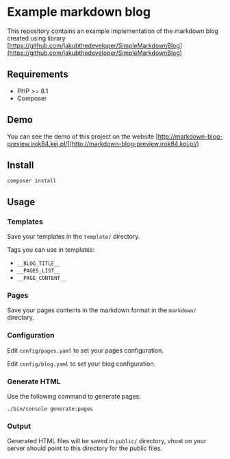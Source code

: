 # Example markdown blog

This repository contains an example implementation of the markdown blog created using library [https://github.com/jakubthedeveloper/SimpleMarkdownBlog](https://github.com/jakubthedeveloper/SimpleMarkdownBlog)

## Requirements
- PHP >= 8.1
- Composer

## Demo

You can see the demo of this project on the website [http://markdown-blog-preview.irok84.kei.pl/](http://markdown-blog-preview.irok84.kei.pl/)

## Install

```
composer install
```


## Usage

### Templates

Save your templates in the `template/` directory.

Tags you can use in templates:

- `__BLOG_TITLE__`
- `__PAGES_LIST__`
- `__PAGE_CONTENT__`

### Pages

Save your pages contents in the markdown format in the `markdown/` directory.

### Configuration

Edit `config/pages.yaml` to set your pages configuration.

Edit `config/blog.yaml` to set your blog configuration.

### Generate HTML

Use the following command to generate pages:

```
./bin/console generate:pages
```

### Output

Generated HTML files will be saved in `public/` directory, vhost on your server should point to this directory for the public files.



